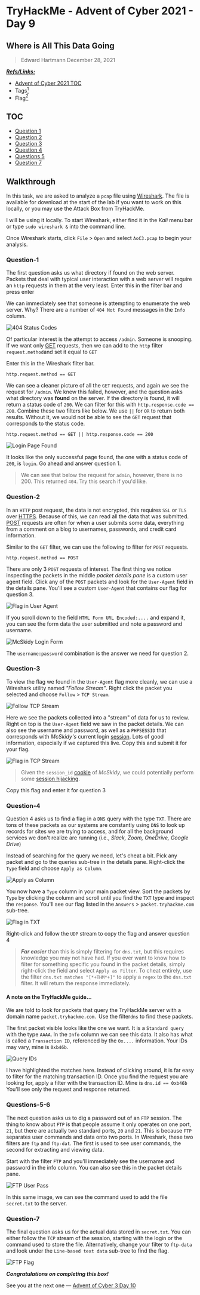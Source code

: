 # TryHackMe - Advent of Cyber 2021 - Day 9
## Where is All This Data Going
> Edward Hartmann
> December 28, 2021

***<u>Refs/Links:</u>***
- [Advent of Cyber 2021 TOC](Advent%20of%20Cyber%20Table%20of%20Contents.md)  
-  Tags[^1]
-  Flag[^2]

[^1]: #wireshark #networking
[^2]: *Question 1:* `login`  
					*Question 2:* `McSkidy:Christmas2021!`   
					*Question 3:* `TryHackMe-UserAgent-THM{d8ab1be969825f2c5c937aec23d55bc9}`  
					*Question 4:*  `THM{dd63a80bf9fdd21aabbf70af7438c257}`  
					*Question 5:* `TryH@ckM3!`  
					*Question 6:* `STOR`  
					*Question 7:* `123^-^321`  

## TOC
- [Question 1](#Question-1)
- [Question 2](#Question-2)
- [Question 3](#Question-3)
- [Question 4](#Question-4)
- [Questions 5](#Questions-5-6)
- [Question 7](#Question-7)
## Walkthrough

In this task, we are asked to analyze a `pcap` file using [Wireshark](../../../tools_and_tricks/tools/wireshark.md). The file is available for download at the start of the lab if you want to work on this locally, or you may use the Attack Box from TryHackMe. 

I will be using it locally. To start Wireshark, either find it in the *Kali* menu bar or type `sudo wireshark &` into the command line. 

Once Wireshark starts, click `File` > `Open` and select `AoC3.pcap` to begin your analysis. 

### Question-1

The first question asks us what directory if found on the web server. Packets that deal with typical user interaction with a web server will require an `http` requests in them at the very least. Enter this in the filter bar and press enter 

We can immediately see that someone is attempting to enumerate the web server. Why? There are a number of `404 Not Found` messages in the `Info` column. 

![404 Status Codes](AoC-2021_Photos/Day_9/1.0_AoC-Day-9_12-28-21-404-Errors.png)

Of particular interest is the attempt to access `/admin`. Someone is snooping. If we want only [GET](../../../knowledge-base/concepts/web/GET.md) requests, then we can add to the `http` filter `request.method`and set it equal to `GET`

Enter this in the Wireshark filter bar.

```
http.request.method == GET
```

We can see a cleaner picture of all the `GET` requests, and again we see the request for `/admin`. We knew this failed, however, and the question asks what directory was **found** on the server. If the directory is found, it will return a status code of `200`. We can filter for this with `http.response.code == 200`. Combine these two filters like below. We use `||` for `OR` to return both results. Without it, we would not be able to see the `GET` request that corresponds to the status code.

```
http.request.method == GET || http.response.code == 200
```

![Login Page Found](AoC-2021_Photos/Day_9/2.0_AoC-Day-9_12-28-21-Login-Found.png)

It looks like the only successful page found, the one with a status code of `200`, is `login`. Go ahead and answer question 1. 

> We can see that below the request for `admin`, however, there is no 200. This returned `404`. Try this search if you'd like.

### Question-2

In an `HTTP` post request, the data is not encrypted, this requires `SSL` or `TLS` over [HTTPS](../../../knowledge-base/concepts/web/http-s.md). Because of this, we can read all the data that was submitted. [POST](../../../knowledge-base/concepts/web/POST.md) requests are often for when a user submits some data, everything from a comment on a blog to usernames, passwords, and credit card information. 

Similar to the `GET` filter, we can use the following to filter for `POST` requests. 

```
http.request.method == POST
```

There are only 3 `POST` requests of interest. The first thing we notice inspecting the packets in the middle *packet details pane* is a custom user agent field. Click any of the `POST` packets and look for the `User-Agent` field in the details pane. You'll see a custom `User-Agent` that contains our flag for question 3. 

![Flag in User Agent](AoC-2021_Photos/Day_9/3.0_AoC-Day-9_12-28-21-Flag-in-UserAgent.png)

If you scroll down to the field `HTML Form URL Encoded:....` and expand it, you can see the form data the user submitted and note a password and username.

![McSkidy Login Form](AoC-2021_Photos/Day_9/4.0_AoC-Day-9_12-28-21-Username-Password.png)

The `username:password` combination is the answer we need for question 2.

### Question-3

To view the flag we found in the `User-Agent` flag more cleanly, we can use a Wireshark utility named *"Follow Stream"*. Right click the packet you selected and choose  `Follow` > `TCP Stream`. 

![Follow TCP Stream](AoC-2021_Photos/Day_9/5.0_AoC-Day-9_12-28-21-Follow-Stream.png)

Here we see the packets collected into a "stream" of data for us to review. Right on top is the `User-Agent` field we saw in the packet details. We can also see the username and password, as well as a `PHPSESSID` that corresponds with *McSkidy's* current login [session](../../../knowledge-base/concepts/web/session.md). Lots of good information, especially if we captured this live. Copy this and submit it for your flag. 

![Flag in TCP Stream](AoC-2021_Photos/Day_9/6.0_AoC-Day-9_12-28-21-Flag-1.png)

> Given the `session_id` [cookie](../../../knowledge-base/concepts/web/cookies.md) of *McSkidy*, we could potentially perform some [session hijacking](../../../knowledge-base/vulnerabilities/session_hijacking.md). 

Copy this flag and enter it for question 3

### Question-4 

Question 4 asks us to find a flag in a `DNS` query with the type `TXT`. There are tons of these packets as our systems are constantly using `DNS` to look up records for sites we are trying to access, and for all the background services we don't realize are running (i.e., *Slack, Zoom, OneDrive, Google Drive*)

Instead of searching for the query we need, let's cheat a bit. Pick any packet and go to the queries sub-tree in the details pane. Right-click the `Type` field and choose `Apply as Column`. 

![Apply as Column](AoC-2021_Photos/Day_9/7.0_AoC-Day-9_12-28-21-Column.png)

You now have a `Type` column in your main packet view. Sort the packets by `Type` by clicking the column and scroll until you find the `TXT` type and inspect the `response`. You'll see our flag listed in the `Answers` >  `packet.tryhackme.com` sub-tree. 

![Flag in TXT](AoC-2021_Photos/Day_9/8.0_AoC-Day-9_12-28-21-Flag2-Details.png)

Right-click and follow the `UDP` stream to copy the flag and answer question 4

> ***Far easier*** than this is simply filtering for `dns.txt`, but this requires knowledge you may not have had. If you ever want to know how to filter for something specific you found in the packet details, simply right-click the field and select `Apply as Filter`.
>To cheat entirely, use the filter `dns.txt matches "[*+THM*+]"` to apply a `regex` to the `dns.txt` filter. It will return the response immediately. 


#### A note on the TryHackMe guide...

We are told to look for packets that query the TryHackMe server with a domain name `packet.tryhackme.com.` Use the filter`dns` to find these packets. 

The first packet visible looks like the one we want. It is a `Standard query` with the type `AAAA`. In the `Info` column we can see this data. It also has what is called a `Transaction ID`, referenced by the `0x....` information. Your IDs may vary, mine is `0xb46b`. 

![Query IDs](AoC-2021_Photos/Day_9/9.0_AoC-Day-9_12-28-21-Matching-Query-IDs.png)

I have highlighted the matches here. Instead of clicking around, it is far easy to filter for the matching transaction ID. Once you find the request you are looking for, apply a filter with the transaction ID. Mine is `dns.id == 0xb46b` You'll see only the request and response returned. 

### Questions-5-6

The next question asks us to dig a password out of an `FTP` session. The thing to know about `FTP` is that people assume it only operates on one port, `21`, but there are actually two standard ports, `20` and `21`. This is because `FTP` separates user commands and data onto two ports. In Wireshark, these two filters are `ftp` and `ftp-dat`. The first is used to see user commands, the second for extracting and viewing data. 

Start with the filter `FTP` and you'll immediately see the username and password in the info column. You can also see this in the packet details pane. 

![FTP User Pass](AoC-2021_Photos/Day_9/10.0_AoC-Day-9_12-28-21-FTP-User-Pass.png)

In this same image, we can see the command used to add the file `secret.txt` to the server. 

### Question-7

The final question asks us for the actual data stored in `secret.txt`. You can either follow the `TCP` stream of the session, starting with the login or the command used to store the file. Alternatively, change your filter to `ftp-data` and look under the `Line-based text data` sub-tree to find the flag. 

![FTP Flag](AoC-2021_Photos/Day_9/11.0_AoC-Day-9_12-28-21-Final-Flag.png)

***Congratulations on completing this box!***  

See you at the next one &mdash; [Advent of Cyber 3 Day 10](AoC-2021_Day10.0.md)
</br>
</br>
</br>
</br>
</br>
</br>
</br>
</br>
</br>
</br>
</br>
</br>
</br>
</br>
</br>
</br>
</br>
</br>
</br>
</br>
</br>
</br>
</br>
</br>
</br>
</br>
</br>
</br>
</br>
</br>
</br>
</br>
</br>
</br>
</br>
</br>
</br>
</br>
</br>
</br>
</br>
</br>
</br>
</br>
</br>
</br>
</br>
</br>
</br>
</br>
</br>
</br>
</br>
</br>
</br>
</br>
</br>
</br>
</br>
</br>
</br>
</br>
</br>
